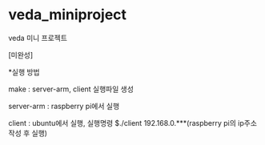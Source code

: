 # veda_miniproject
veda 미니 프로젝트


[미완성]


*실행 방법

make : server-arm, client 실행파일 생성

server-arm : raspberry pi에서 실행

client : ubuntu에서 실행, 실행명령 $./client 192.168.0.***(raspberry pi의 ip주소 작성 후 실행)

